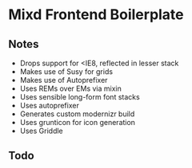 Mixd Frontend Boilerplate
=========================

Notes
-----

- Drops support for <IE8, reflected in lesser <html> stack
- Makes use of Susy for grids
- Makes use of Autoprefixer
- Uses REMs over EMs via mixin
- Uses sensible long-form font stacks
- Uses autoprefixer
- Generates custom modernizr build
- Uses grunticon for icon generation
- Uses Griddle

Todo
----
